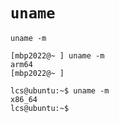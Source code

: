 # `uname`

`uname -m` 

```
[mbp2022@~ ] uname -m
arm64
[mbp2022@~ ] 
```

```
lcs@ubuntu:~$ uname -m
x86_64
lcs@ubuntu:~$ 
```